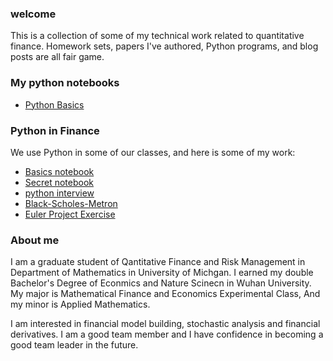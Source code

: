 ### welcome
This is a collection of some of my technical work related to quantitative finance. Homework sets, papers I've authored,  Python programs, and blog posts are all fair game.

### My python notebooks
* [Python Basics](https://github.com/zhoufanyi/qfrm-python/blob/master/python-basics-notebook.ipynb)


### Python in Finance
We use Python in some of our classes, and here is some of my work:
* [Basics notebook](https://github.com/zhoufanyi/qfrm-python/blob/master/python-basics-notebook.ipynb)
* [Secret notebook](https://github.com/pbenson/qfrm-bootcamp/blob/gh-pages/python-templates/python-secret-notebook-empty.ipynb)
* [python interview](https://github.com/zhoufanyi/qfrm-python/blob/master/python-interview-notebook.ipynb)
* [Black-Scholes-Metron](https://github.com/zhoufanyi/qfrm-python/blob/master/finance/python-black-scholes-merton.ipynb)
* [Euler Project Exercise](https://github.com/zhoufanyi/Euler-Project.git)


### About me
I am a graduate student of Qantitative Finance and Risk Management in Department of Mathematics in University of Michgan. I earned my double Bachelor's Degree of Econmics and Nature Scinecn in Wuhan University. My major is Mathematical Finance and Economics Experimental Class, And my minor is Applied Mathematics.

I am interested in financial model building, stochastic analysis and financial  derivatives. I am a good team member and I have confidence in becoming a good team leader in the future.